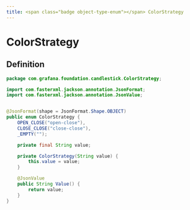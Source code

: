 ```yaml
---
title: <span class="badge object-type-enum"></span> ColorStrategy
---
```

# <span class="badge object-type-enum"></span> ColorStrategy

## Definition

```java
package com.grafana.foundation.candlestick.ColorStrategy;

import com.fasterxml.jackson.annotation.JsonFormat;
import com.fasterxml.jackson.annotation.JsonValue;


@JsonFormat(shape = JsonFormat.Shape.OBJECT)
public enum ColorStrategy {
    OPEN_CLOSE("open-close"),
    CLOSE_CLOSE("close-close"),
    _EMPTY("");

    private final String value;

    private ColorStrategy(String value) {
        this.value = value;
    }

    @JsonValue
    public String Value() {
        return value;
    }
}

```
